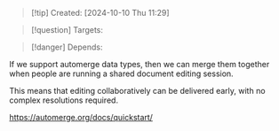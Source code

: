 
>[!tip] Created: [2024-10-10 Thu 11:29]

>[!question] Targets: 

>[!danger] Depends: 

If we support automerge data types, then we can merge them together when people are running a shared document editing session.

This means that editing collaboratively can be delivered early, with no complex resolutions required.

https://automerge.org/docs/quickstart/
